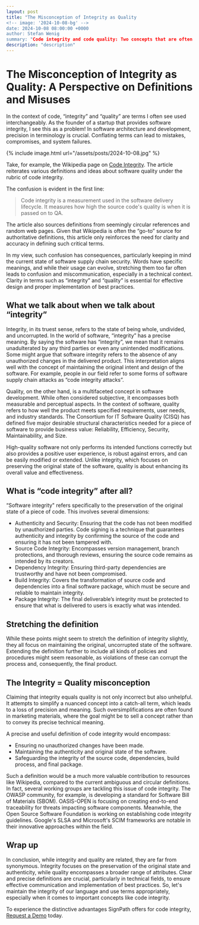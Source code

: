 ```yaml
---
layout: post
title: "The Misconception of Integrity as Quality
<!-- image: '2024-10-08-bg' -->
date: 2024-10-08 08:00:00 +0000
author: Stefan Wenig
summary: "Code integrity and code quality: Two concepts that are often used interchangeably. That's not only inaccurate, but also potentially harmful."
description: "description"
---
```



# The Misconception of Integrity as Quality: A Perspective on Definitions and Misuses


In the context of code, “integrity” and “quality” are terms I often see used interchangeably. As the founder of a startup that provides software integrity, I see this as a problem! In software architecture and development, precision in terminology is crucial. Conflating terms can lead to mistakes, compromises, and system failures.

{% include image.html url="/assets/posts/2024-10-08.jpg" %}

Take, for example, the Wikipedia page on [Code Integrity](https://en.wikipedia.org/wiki/Code_integrity). The article reiterates various definitions and ideas about software quality under the rubric of code integrity.

The confusion is evident in the first line:

> Code integrity is a measurement used in the software delivery lifecycle. It measures how high the source code's quality is when it is passed on to QA.

The article also sources definitions from seemingly circular references and random web pages.  Given that Wikipedia is often the “go-to” source for authoritative definitions, this article only reinforces the need for clarity and accuracy in defining such critical terms.

In my view, such confusion has consequences, particularly keeping in mind the current state of software supply chain security. Words have specific meanings, and while their usage can evolve, stretching them too far often leads to confusion and miscommunication, especially in a technical context. Clarity in terms such as “integrity” and “quality” is essential for effective design and proper implementation of best practices.


## What we talk about when we talk about “integrity”

Integrity, in its truest sense, refers to the state of being whole, undivided, and uncorrupted. In the world of  software, “integrity” has a precise meaning. By saying the software has “integrity”, we mean that it remains unadulterated by any third parties or even any unintended modifications. Some might argue that software integrity refers to the absence of any unauthorized changes in the delivered product. This interpretation aligns well with the concept of maintaining the original intent and design of the software. For example, people in our field refer to some forms of software supply chain attacks as “code integrity attacks”. 

Quality, on the other hand, is a multifaceted concept in software development. While often considered subjective, it encompasses both measurable and perceptual aspects. In the context of software, quality refers to how well the product meets specified requirements, user needs, and industry standards.
The Consortium for IT Software Quality (CISQ) has defined five major desirable structural characteristics needed for a piece of software to provide business value: Reliability, Efficiency, Security, Maintainability, and Size.	

High-quality software not only performs its intended functions correctly but also provides a positive user experience, is robust against errors, and can be easily modified or extended. Unlike integrity, which focuses on preserving the original state of the software, quality is about enhancing its overall value and effectiveness.

## What is “code integrity” after all?

“Software integrity" refers specifically to the preservation of the original state of a piece of code. This involves several dimensions:

- Authenticity and Security: Ensuring that the code has not been modified by unauthorized parties. Code signing is a technique that guarantees authenticity and integrity by confirming the source of the code and ensuring it has not been tampered with.
- Source Code Integrity: Encompasses version management, branch protections, and thorough reviews, ensuring the source code remains as intended by its creators.
- Dependency Integrity: Ensuring third-party dependencies are trustworthy and have not been compromised.
- Build Integrity: Covers the transformation of source code and dependencies into a final software package, which must be secure and reliable to maintain integrity.
- Package Integrity: The final deliverable’s integrity must be protected to ensure that what is delivered to users is exactly what was intended.

## Stretching the definition

While these points might seem to stretch the definition of integrity slightly, they all focus on maintaining the original, uncorrupted state of the software. Extending the definition further to include all kinds of policies and procedures might seem reasonable, as violations of these can corrupt the process and, consequently, the final product.

## The Integrity = Quality misconception

Claiming that integrity equals quality is not only incorrect but also unhelpful. It attempts to simplify a nuanced concept into a catch-all term, which leads to a loss of precision and meaning. Such oversimplifications are often found in marketing materials, where the goal might be to sell a concept rather than to convey its precise technical meaning.

A precise and useful definition of code integrity would encompass:

- Ensuring no unauthorized changes have been made.
- Maintaining the authenticity and original state of the software.
- Safeguarding the integrity of the source code, dependencies, build process, and final package.

Such a definition would be a much more valuable contribution to resources like Wikipedia, compared to the current ambiguous and circular definitions.
In fact, several working groups are tackling this issue of code integrity. The OWASP community, for example, is developing a standard for Software Bill of Materials (SBOM). OASIS-OPEN is focusing on creating end-to-end traceability for threats impacting software components. Meanwhile, the Open Source Software Foundation is working on establishing code integrity guidelines. Google's SLSA and Microsoft's SCIM frameworks are notable in their innovative approaches within the field.

## Wrap up
In conclusion, while integrity and quality are related, they are far from synonymous. Integrity focuses on the preservation of the original state and authenticity, while quality encompasses a broader range of attributes. Clear and precise definitions are crucial, particularly in technical fields, to ensure effective communication and implementation of best practices. So, let's maintain the integrity of our language and use terms appropriately, especially when it comes to important concepts like code integrity.

To experience the distinctive advantages SignPath offers for code integrity, [Request a Demo](https://forms.gle/sAHSsxgASx2BYPzc9) today.
